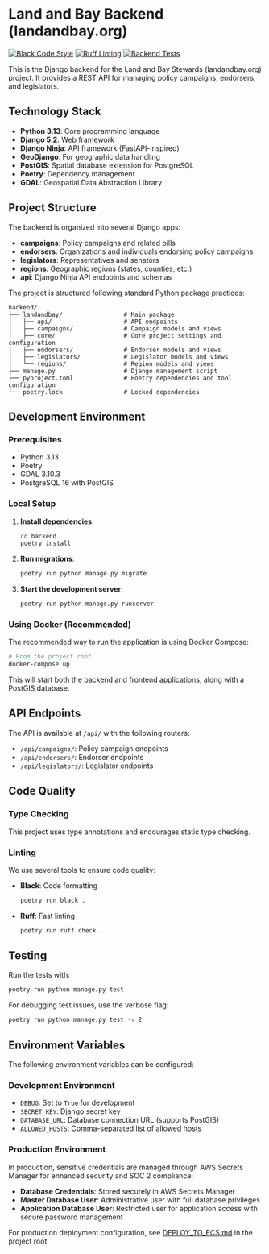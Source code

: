 # Land and Bay Backend (landandbay.org)

[![Black Code Style](https://github.com/lhadjchikh/landandbay/actions/workflows/black.yml/badge.svg)](https://github.com/lhadjchikh/landandbay/actions/workflows/black.yml)
[![Ruff Linting](https://github.com/lhadjchikh/landandbay/actions/workflows/ruff.yml/badge.svg)](https://github.com/lhadjchikh/landandbay/actions/workflows/ruff.yml)
[![Backend Tests](https://github.com/lhadjchikh/landandbay/actions/workflows/backend-tests.yml/badge.svg)](https://github.com/lhadjchikh/landandbay/actions/workflows/backend-tests.yml)

This is the Django backend for the Land and Bay Stewards (landandbay.org) project. It provides a REST API for managing
policy campaigns, endorsers, and legislators.

## Technology Stack

- **Python 3.13**: Core programming language
- **Django 5.2**: Web framework
- **Django Ninja**: API framework (FastAPI-inspired)
- **GeoDjango**: For geographic data handling
- **PostGIS**: Spatial database extension for PostgreSQL
- **Poetry**: Dependency management
- **GDAL**: Geospatial Data Abstraction Library

## Project Structure

The backend is organized into several Django apps:

- **campaigns**: Policy campaigns and related bills
- **endorsers**: Organizations and individuals endorsing policy campaigns
- **legislators**: Representatives and senators
- **regions**: Geographic regions (states, counties, etc.)
- **api**: Django Ninja API endpoints and schemas

The project is structured following standard Python package practices:

```
backend/
├── landandbay/                 # Main package
│   ├── api/                    # API endpoints
│   ├── campaigns/              # Campaign models and views
│   ├── core/                   # Core project settings and configuration
│   ├── endorsers/              # Endorser models and views
│   ├── legislators/            # Legislator models and views
│   └── regions/                # Region models and views
├── manage.py                   # Django management script
├── pyproject.toml              # Poetry dependencies and tool configuration
└── poetry.lock                 # Locked dependencies
```

## Development Environment

### Prerequisites

- Python 3.13
- Poetry
- GDAL 3.10.3
- PostgreSQL 16 with PostGIS

### Local Setup

1. **Install dependencies**:

   ```bash
   cd backend
   poetry install
   ```

2. **Run migrations**:

   ```bash
   poetry run python manage.py migrate
   ```

3. **Start the development server**:

   ```bash
   poetry run python manage.py runserver
   ```

### Using Docker (Recommended)

The recommended way to run the application is using Docker Compose:

```bash
# From the project root
docker-compose up
```

This will start both the backend and frontend applications, along with a PostGIS database.

## API Endpoints

The API is available at `/api/` with the following routers:

- `/api/campaigns/`: Policy campaign endpoints
- `/api/endorsers/`: Endorser endpoints
- `/api/legislators/`: Legislator endpoints

## Code Quality

### Type Checking

This project uses type annotations and encourages static type checking.

### Linting

We use several tools to ensure code quality:

- **Black**: Code formatting

  ```bash
  poetry run black .
  ```

- **Ruff**: Fast linting

  ```bash
  poetry run ruff check .
  ```

## Testing

Run the tests with:

```bash
poetry run python manage.py test
```

For debugging test issues, use the verbose flag:

```bash
poetry run python manage.py test -v 2
```

## Environment Variables

The following environment variables can be configured:

### Development Environment

- `DEBUG`: Set to `True` for development
- `SECRET_KEY`: Django secret key
- `DATABASE_URL`: Database connection URL (supports PostGIS)
- `ALLOWED_HOSTS`: Comma-separated list of allowed hosts

### Production Environment

In production, sensitive credentials are managed through AWS Secrets Manager for enhanced security and SOC 2 compliance:

- **Database Credentials**: Stored securely in AWS Secrets Manager
- **Master Database User**: Administrative user with full database privileges
- **Application Database User**: Restricted user for application access with secure password management

For production deployment configuration, see [DEPLOY_TO_ECS.md](../DEPLOY_TO_ECS.md) in the project root.
